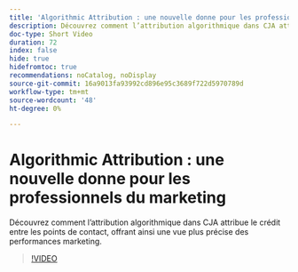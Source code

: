 ```yaml
---
title: 'Algorithmic Attribution : une nouvelle donne pour les professionnels du marketing'
description: Découvrez comment l’attribution algorithmique dans CJA attribue le crédit entre les points de contact, offrant ainsi une vue plus précise des performances marketing.
doc-type: Short Video
duration: 72
index: false
hide: true
hidefromtoc: true
recommendations: noCatalog, noDisplay
source-git-commit: 16a9013fa93992cd896e95c3689f722d5970789d
workflow-type: tm+mt
source-wordcount: '48'
ht-degree: 0%

---
```



# Algorithmic Attribution : une nouvelle donne pour les professionnels du marketing

Découvrez comment l’attribution algorithmique dans CJA attribue le crédit entre les points de contact, offrant ainsi une vue plus précise des performances marketing.

<!-- 85_S106_3442453_71_algorithmic-attribution-a-gamechanger-for-marketers -->
>[!VIDEO](https://video.tv.adobe.com/v/3458301/?learn=on&enablevpops=true)

